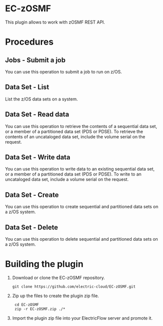 # EC-zOSMF

This plugin allows to work with zOSMF REST API.


# Procedures

## Jobs - Submit a job

You can use this operation to submit a job to run on z/OS.

## Data Set - List

List the z/OS data sets on a system.

## Data Set - Read data

You can use this operation to retrieve the contents of a sequential data set, or a member of a partitioned data set (PDS or PDSE). To retrieve the contents of an uncataloged data set, include the volume serial on the request.

## Data Set - Write data

You can use this operation to write data to an existing sequential data set, or a member of a partitioned data set (PDS or PDSE). To write to an uncataloged data set, include a volume serial on the request.

## Data Set - Create

You can use this operation to create sequential and partitioned data sets on a z/OS system.

## Data Set - Delete

You can use this operation to delete sequential and partitioned data sets on a z/OS system.



# Building the plugin
1. Download or clone the EC-zOSMF repository.

    ```
    git clone https://github.com/electric-cloud/EC-zOSMF.git
    ```

5. Zip up the files to create the plugin zip file.

    ```
     cd EC-zOSMF
     zip -r EC-zOSMF.zip ./*
    ```

6. Import the plugin zip file into your ElectricFlow server and promote it.
